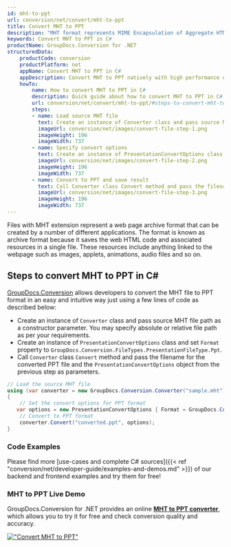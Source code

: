 ```yaml
---
id: mht-to-ppt
url: conversion/net/convert/mht-to-ppt
title: Convert MHT to PPT
description: "MHT format represents MIME Encapsulation of Aggregate HTML with .mht extension. Learn how to convert MHT to PPT file programmatically in C# language using GroupDocs.Conversion for .NET library."
keywords: Convert MHT to PPT in C#
productName: GroupDocs.Conversion for .NET
structuredData:
    productCode: conversion
    productPlatform: net
    appName: Convert MHT to PPT in C#
    appDescription: Convert MHT to PPT natively with high performance using C# language and server side GroupDocs.Conversion for .NET APIs, without the use of any software like Microsoft or Open Office.
    howTo:
        name: How to convert MHT to PPT in C# 
        description: Quick guide about how to convert MHT to PPT in C# with high performance and accuracy.
        url: conversion/net/convert/mht-to-ppt/#steps-to-convert-mht-to-ppt-in-c
        steps:
        - name: Load source MHT file 
          text: Create an instance of Converter class and pass source MHT file path as a constructor parameter. You may specify absolute or relative file path as per your requirements. 
          imageUrl: conversion/net/images/convert-file-step-1.png
          imageHeight: 196
          imageWidth: 737
        - name: Specify convert options 
          text: Create an instance of PresentationConvertOptions class.
          imageUrl: conversion/net/images/convert-file-step-2.png
          imageHeight: 196
          imageWidth: 737
        - name: Convert to PPT and save result 
          text: Call Converter class Convert method and pass the filename for the converted HTML file and the PresentationConvertOptions object from the previous step as parameters.
          imageUrl: conversion/net/images/convert-file-step-3.png
          imageHeight: 196
          imageWidth: 737
---
```


Files with MHT extension represent a web page archive format that can be created by a number of different applications. The format is known as archive format because it saves the web HTML code and associated resources in a single file. These resources include anything linked to the webpage such as images, applets, animations, audio files and so on.

## Steps to convert MHT to PPT in C#

[GroupDocs.Conversion](https://products.groupdocs.com/conversion/net) allows developers to convert the MHT file to PPT format in an easy and intuitive way just using a few lines of code as described below:

* Create an instance of `Converter` class and pass source MHT file path as a constructor parameter. You may specify absolute or relative file path as per your requirements. 
* Create an instance of `PresentationConvertOptions` class and set `Format` property to `GroupDocs.Conversion.FileTypes.PresentationFileType.Ppt`.
* Call `Converter` class `Convert` method and pass the filename for the converted PPT file and the `PresentationConvertOptions` object from the previous step as parameters.

```csharp
// Load the source MHT file
using (var converter = new GroupDocs.Conversion.Converter("sample.mht"))
{
    // Set the convert options for PPT format
   var options = new PresentationConvertOptions { Format = GroupDocs.Conversion.FileTypes.PresentationFileType.Ppt };
    // Convert to PPT format
    converter.Convert("converted.ppt", options);
}
```

### Code Examples

Please find more [use-cases and complete C# sources]({{< ref "conversion/net/developer-guide/examples-and-demos.md" >}}) of our backend and frontend examples and try them for free!

### MHT to PPT Live Demo

GroupDocs.Conversion for .NET provides an online [**MHT to PPT converter**](https://products.groupdocs.app/conversion/mht-to-ppt), which allows you to try it for free and check conversion quality and accuracy.

[!["Convert MHT to PPT"](conversion/net/images/convert-to-ppt/convert-mht-to-ppt.png)](https://products.groupdocs.app/conversion/mht-to-ppt)